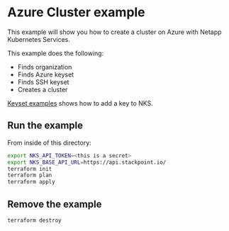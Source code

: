 # Azure Cluster example

This example will show you how to create a cluster on Azure with Netapp Kubernetes Services.

This example does the following:
- Finds organization
- Finds Azure keyset
- Finds SSH keyset
- Creates a cluster

[Keyset examples](/examples/keysets) shows how to add a key to NKS.

## Run the example

From inside of this directory:

```bash
export NKS_API_TOKEN=<this is a secret>
export NKS_BASE_API_URL=https://api.stackpoint.io/
terraform init
terraform plan
terraform apply
```

## Remove the example

```bash
terraform destroy